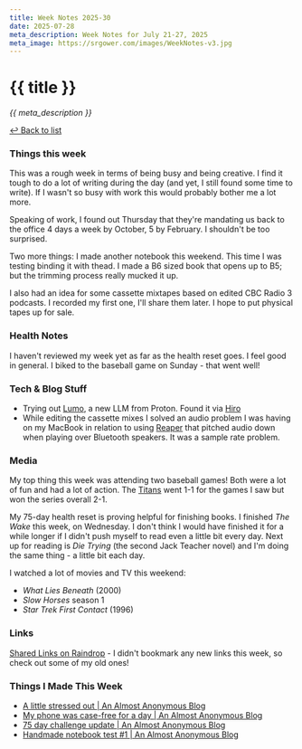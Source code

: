 ```yaml
---
title: Week Notes 2025-30
date: 2025-07-28
meta_description: Week Notes for July 21-27, 2025
meta_image: https://srgower.com/images/WeekNotes-v3.jpg
---
```


# {{ title }}

*{{ meta_description }}*

[↩ Back to list](/weeknotes/)

### Things this week 
This was a rough week in terms of being busy and being creative. I find it tough to do a lot of writing during the day (and yet, I still found some time to write). If I wasn't so busy with work this would probably bother me a lot more. 

Speaking of work, I found out Thursday that they're mandating us back to the office 4 days a week by October, 5 by February. I shouldn't be too surprised. 

Two more things: I made another notebook this weekend. This time I was testing binding it with thead. I made a B6 sized book that opens up to B5; but the trimming process really mucked it up. 

I also had an idea for some cassette mixtapes based on edited CBC Radio 3 podcasts. I recorded my first one, I'll share them later. I hope to put physical tapes up for sale.
### Health Notes
I haven't reviewed my week yet as far as the health reset goes. I feel good in general. I biked to the baseball game on Sunday - that went well! 
### Tech & Blog Stuff 
- Trying out [Lumo](https://lumo.proton.me), a new LLM from Proton. Found it via <a href="https://www.hiro.report/" class="nametag">Hiro</a>
- While editing the cassette mixes I solved an audio problem I was having on my MacBook in relation to using [Reaper](https://reaper.fm) that pitched audio down when playing over Bluetooth speakers. It was a sample rate problem. 
### Media 
My top thing this week was attending two baseball games! Both were a lot of fun and had a lot of action. The [Titans](https://ottawatitans.com) went 1-1 for the games I saw but won the series overall 2-1. 

My 75-day health reset is proving helpful for finishing books. I finished *The Wake* this week, on Wednesday. I don't think I would have finished it for a while longer if I didn't push myself to read even a little bit every day. Next up for reading is *Die Trying* (the second Jack Teacher novel) and I'm doing the same thing - a little bit each day. 

I watched a lot of movies and TV this weekend: 
- *What Lies Beneath* (2000)
- *Slow Horses* season 1 
- *Star Trek First Contact* (1996)
### Links 
[Shared Links on Raindrop](https://raindrop.io/srgower/shared-links-56296964) - I didn't bookmark any new links this week, so check out some of my old ones! 
### Things I Made This Week
- [A little stressed out \| An Almost Anonymous Blog](https://lwgrs.bearblog.dev/a-little-stressed-out/)
- [My phone was case-free for a day | An Almost Anonymous Blog](https://lwgrs.bearblog.dev/case-free/)
- [75 day challenge update | An Almost Anonymous Blog](https://lwgrs.bearblog.dev/75-day-challenge-update/)
- [Handmade notebook test #1 \| An Almost Anonymous Blog](https://lwgrs.bearblog.dev/notebook-test-1/)

